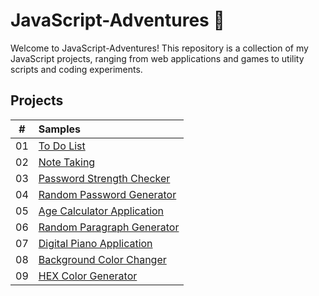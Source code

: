 # JavaScript-Adventures 🚀
Welcome to JavaScript-Adventures! This repository is a collection of my JavaScript projects, ranging from web applications and games to utility scripts and coding experiments. 


## Projects

|  #  | Samples                                                                                                                      |
| :-: | :--------------------------------------------------------------------------------------------------------------------------- |
| 01  | [To Do List](https://github.com/Linen220/JavaScript-Adventures/tree/main/To-Do-List-App)                                     |
| 02  | [Note Taking](https://github.com/Linen220/JavaScript-Adventures/tree/main/Note-Taking-App)                                   |
| 03  | [Password Strength Checker](https://github.com/Linen220/JavaScript-Adventures/tree/main/Password-Strength-Checker)           |
| 04  | [Random Password Generator](https://github.com/Linen220/JavaScript-Adventures/tree/main/Random-Password-Generator)           |
| 05  | [Age Calculator Application](https://github.com/Linen220/JavaScript-Adventures/tree/main/Age-Calculator-App)                 |
| 06  | [Random Paragraph Generator](https://github.com/Linen220/JavaScript-Adventures/tree/main/Random-Paragraph-Generator)         |
| 07  | [Digital Piano Application](https://github.com/Linen220/JavaScript-Adventures/tree/main/Digital-Piano-App)                   |
| 08  | [Background Color Changer](https://github.com/Linen220/JavaScript-Adventures/tree/main/Background-Color-Changer)             |
| 09  | [HEX Color Generator](https://github.com/Linen220/JavaScript-Adventures/tree/main/HEX-Color-Generator)                       |
